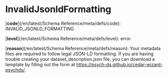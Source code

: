 # InvalidJsonldFormatting

[**code**](/en/latest/Schema Reference/meta/defs/code): INVALID_JSONLD_FORMATTING

[**level**](/en/latest/Schema Reference/meta/defs/level): error

[**reason**](/en/latest/Schema Reference/meta/defs/reason): Your metadata files are required to follow legal JSON-LD formatting. If you are having trouble creating your dataset_description.json file, you can download a template by filling out the form at https://psych-ds.github.io/cedar-wizard-psychds/.